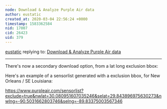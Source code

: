 ```yaml
---
node: Download & Analyze Purple Air data
author: eustatic
created_at: 2020-03-04 22:56:24 +0000
timestamp: 1583362584
nid: 17007
cid: 26423
uid: 379
---
```




[eustatic](../profile/eustatic) replying to: [Download & Analyze Purple Air data](../notes/jiteovien/08-28-2018/download-analyze-your-purple-air-data)

----
There's now a secondary download option, from a lat long exclusion bbox:

Here's an example of a sensorlist generated with a exclusion bbox, for New Orleans / SE Louisiana:

https://www.purpleair.com/sensorlist?exclude=true&nwlat=30.080951607035246&selat=29.843896975630273&nwlng=-90.5031662803746&selng=-89.83375003567346
